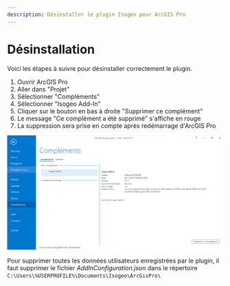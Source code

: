 ```yaml
---
description: Désinstaller le plugin Isogeo pour ArcGIS Pro
---
```


# Désinstallation

Voici les étapes à suivre pour désinstaller correctement le plugin.

1. Ouvrir ArcGIS Pro
2. Aller dans "Projet"
3. Sélectionner "Compléments"
4. Sélectionner "Isogeo Add-In"
5. Cliquer sur le bouton en bas à droite "Supprimer ce complément"
6. Le message "Ce complément a été supprimé" s'affiche en rouge
7. La suppression sera prise en compte après redémarrage d'ArcGIS Pro

!["Supprimer le plugin ArcGIS Pro"](/assets/delete_plugin_arcgis_pro.png)

Pour supprimer toutes les données utilisateurs enregistrées par le plugin, il faut supprimer le fichier *AddInConfiguration.json* dans le répertoire `C:\Users\%USERPROFILE%\Documents\Isogeo\ArcGisPro\`